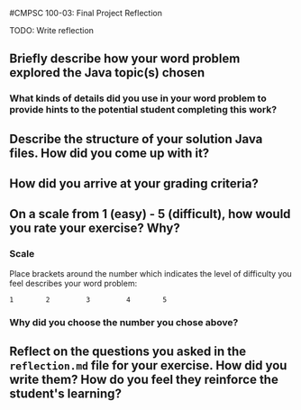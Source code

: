 #CMPSC 100-03: Final Project Reflection

TODO: Write reflection

## Briefly describe how your word problem explored the Java topic(s) chosen

### What kinds of details did you use in your word problem to provide hints to the potential student completing this work?

## Describe the structure of your solution Java files. How did you come up with it?

## How did you arrive at your grading criteria?

## On a scale from 1 (easy) - 5 (difficult), how would you rate your exercise? Why?

### Scale

Place brackets around the number which indicates the level of difficulty you feel describes your word problem:

`1        2         3         4        5`

### Why did you choose the number you chose above?

## Reflect on the questions you asked in the `reflection.md` file for your exercise. How did you write them? How do you feel they reinforce the student's learning?